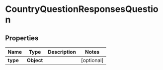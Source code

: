 

# CountryQuestionResponsesQuestion


## Properties

| Name | Type | Description | Notes |
|------------ | ------------- | ------------- | -------------|
|**type** | **Object** |  |  [optional] |



